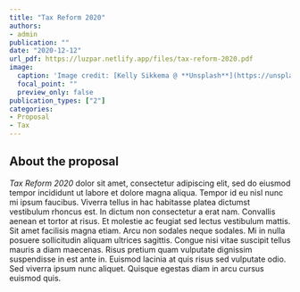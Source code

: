 ```yaml
---
title: "Tax Reform 2020"
authors:
- admin
publication: ""
date: "2020-12-12"
url_pdf: https://luzpar.netlify.app/files/tax-reform-2020.pdf
image:
  caption: 'Image credit: [Kelly Sikkema @ **Unsplash**](https://unsplash.com/photos/tQQ4BwN_UFs)'
  focal_point: ""
  preview_only: false
publication_types: ["2"]
categories: 
- Proposal
- Tax
---
```


## About the proposal
*Tax Reform 2020* dolor sit amet, consectetur adipiscing elit, sed do eiusmod tempor incididunt ut labore et dolore magna aliqua. Tempor id eu nisl nunc mi ipsum faucibus. Viverra tellus in hac habitasse platea dictumst vestibulum rhoncus est. In dictum non consectetur a erat nam. Convallis aenean et tortor at risus. Et molestie ac feugiat sed lectus vestibulum mattis. Sit amet facilisis magna etiam. Arcu non sodales neque sodales. Mi in nulla posuere sollicitudin aliquam ultrices sagittis. Congue nisi vitae suscipit tellus mauris a diam maecenas. Risus pretium quam vulputate dignissim suspendisse in est ante in. Euismod lacinia at quis risus sed vulputate odio. Sed viverra ipsum nunc aliquet. Quisque egestas diam in arcu cursus euismod quis. 